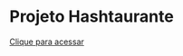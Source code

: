 # Projeto Hashtaurante

<a href='https://talitasdias.github.io/Hashtaurante/'>Clique para acessar</a>


